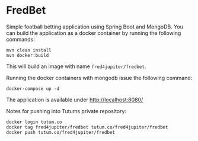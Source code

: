 
# FredBet #

Simple football betting application using Spring Boot and MongoDB. You can build the application as a docker container by running the following commands:

	mvn clean install
	mvn docker:build

This will build an image with name `fred4jupiter/fredbet`.

Running the docker containers with mongodb issue the following command:

	docker-compose up -d
The application is available under [http://localhost:8080/](http://localhost:8080/)

Notes for pushing into Tutums private repository:

	docker login tutum.co
	docker tag fred4jupiter/fredbet tutum.co/fred4jupiter/fredbet
	docker push tutum.co/fred4jupiter/fredbet